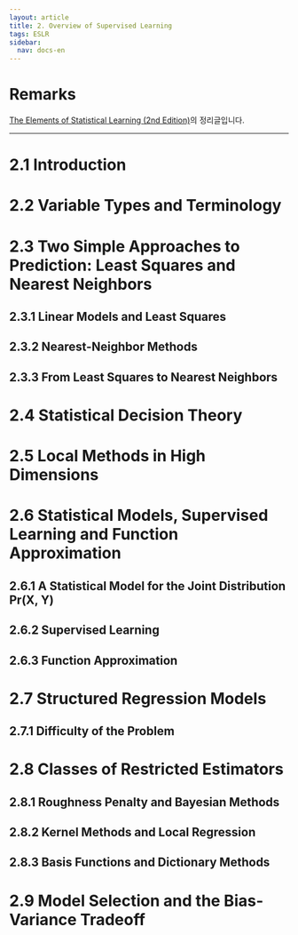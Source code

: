 ```yaml
---
layout: article
title: 2. Overview of Supervised Learning
tags: ESLR
sidebar:
  nav: docs-en
---
```


<!--more-->

# Remarks
[The Elements of Statistical Learning (2nd Edition)](https://web.stanford.edu/~hastie/Papers/ESLII.pdf)의 정리글입니다.

---

# 2.1 Introduction
# 2.2 Variable Types and Terminology
# 2.3 Two Simple Approaches to Prediction: Least Squares and Nearest Neighbors
## 2.3.1 Linear Models and Least Squares
## 2.3.2 Nearest-Neighbor Methods
## 2.3.3 From Least Squares to Nearest Neighbors
# 2.4 Statistical Decision Theory
# 2.5 Local Methods in High Dimensions
# 2.6 Statistical Models, Supervised Learning and Function Approximation
## 2.6.1 A Statistical Model for the Joint Distribution Pr(X, Y)
## 2.6.2 Supervised Learning
## 2.6.3 Function Approximation
# 2.7 Structured Regression Models
## 2.7.1 Difficulty of the Problem
# 2.8 Classes of Restricted Estimators
## 2.8.1 Roughness Penalty and Bayesian Methods
## 2.8.2 Kernel Methods and Local Regression
## 2.8.3 Basis Functions and Dictionary Methods
# 2.9 Model Selection and the Bias-Variance Tradeoff 

